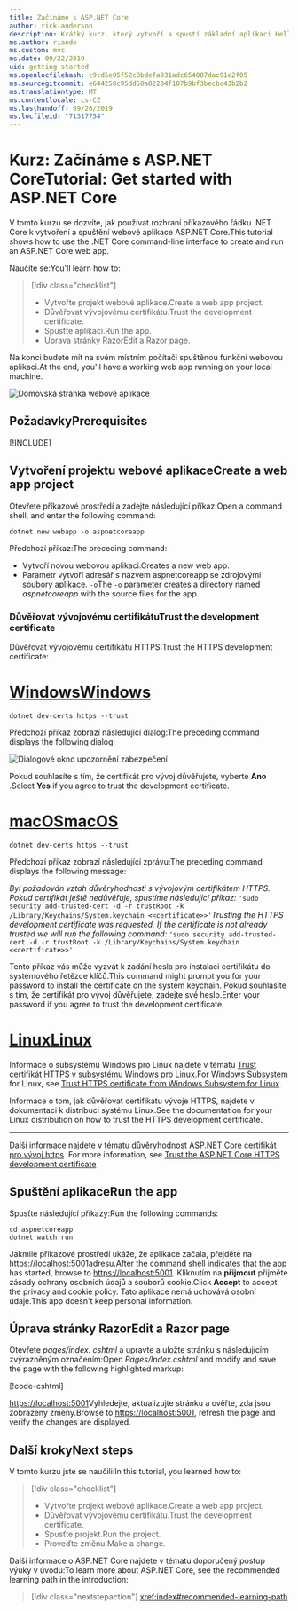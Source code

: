```yaml
---
title: Začínáme s ASP.NET Core
author: rick-anderson
description: Krátký kurz, který vytvoří a spustí základní aplikaci Hello World pomocí ASP.NET Core.
ms.author: riande
ms.custom: mvc
ms.date: 09/22/2019
uid: getting-started
ms.openlocfilehash: c9cd5e05f52c8bdefa931adc654087dac91e2f05
ms.sourcegitcommit: e644258c95dd50a82284f107b9bf3becbc43b2b2
ms.translationtype: MT
ms.contentlocale: cs-CZ
ms.lasthandoff: 09/26/2019
ms.locfileid: "71317754"
---
```

# <a name="tutorial-get-started-with-aspnet-core"></a><span data-ttu-id="cfbf6-103">Kurz: Začínáme s ASP.NET Core</span><span class="sxs-lookup"><span data-stu-id="cfbf6-103">Tutorial: Get started with ASP.NET Core</span></span>

<span data-ttu-id="cfbf6-104">V tomto kurzu se dozvíte, jak používat rozhraní příkazového řádku .NET Core k vytvoření a spuštění webové aplikace ASP.NET Core.</span><span class="sxs-lookup"><span data-stu-id="cfbf6-104">This tutorial shows how to use the .NET Core command-line interface to create and run an ASP.NET Core web app.</span></span>

<span data-ttu-id="cfbf6-105">Naučíte se:</span><span class="sxs-lookup"><span data-stu-id="cfbf6-105">You'll learn how to:</span></span>

> [!div class="checklist"]
> * <span data-ttu-id="cfbf6-106">Vytvořte projekt webové aplikace.</span><span class="sxs-lookup"><span data-stu-id="cfbf6-106">Create a web app project.</span></span>
> * <span data-ttu-id="cfbf6-107">Důvěřovat vývojovému certifikátu.</span><span class="sxs-lookup"><span data-stu-id="cfbf6-107">Trust the development certificate.</span></span>
> * <span data-ttu-id="cfbf6-108">Spusťte aplikaci.</span><span class="sxs-lookup"><span data-stu-id="cfbf6-108">Run the app.</span></span>
> * <span data-ttu-id="cfbf6-109">Úprava stránky Razor</span><span class="sxs-lookup"><span data-stu-id="cfbf6-109">Edit a Razor page.</span></span>

<span data-ttu-id="cfbf6-110">Na konci budete mít na svém místním počítači spuštěnou funkční webovou aplikaci.</span><span class="sxs-lookup"><span data-stu-id="cfbf6-110">At the end, you'll have a working web app running on your local machine.</span></span>

![Domovská stránka webové aplikace](_static/home-page.png)

## <a name="prerequisites"></a><span data-ttu-id="cfbf6-112">Požadavky</span><span class="sxs-lookup"><span data-stu-id="cfbf6-112">Prerequisites</span></span>

[!INCLUDE[](~/includes/3.0-SDK.md)]

## <a name="create-a-web-app-project"></a><span data-ttu-id="cfbf6-113">Vytvoření projektu webové aplikace</span><span class="sxs-lookup"><span data-stu-id="cfbf6-113">Create a web app project</span></span>

<span data-ttu-id="cfbf6-114">Otevřete příkazové prostředí a zadejte následující příkaz:</span><span class="sxs-lookup"><span data-stu-id="cfbf6-114">Open a command shell, and enter the following command:</span></span>

```dotnetcli
dotnet new webapp -o aspnetcoreapp
```

<span data-ttu-id="cfbf6-115">Předchozí příkaz:</span><span class="sxs-lookup"><span data-stu-id="cfbf6-115">The preceding command:</span></span>

* <span data-ttu-id="cfbf6-116">Vytvoří novou webovou aplikaci.</span><span class="sxs-lookup"><span data-stu-id="cfbf6-116">Creates a new web app.</span></span>  
* <span data-ttu-id="cfbf6-117">Parametr vytvoří adresář s názvem aspnetcoreapp se zdrojovými soubory aplikace. `-o`</span><span class="sxs-lookup"><span data-stu-id="cfbf6-117">The `-o` parameter creates a directory named *aspnetcoreapp* with the source files for the app.</span></span>

### <a name="trust-the-development-certificate"></a><span data-ttu-id="cfbf6-118">Důvěřovat vývojovému certifikátu</span><span class="sxs-lookup"><span data-stu-id="cfbf6-118">Trust the development certificate</span></span>

<span data-ttu-id="cfbf6-119">Důvěřovat vývojovému certifikátu HTTPS:</span><span class="sxs-lookup"><span data-stu-id="cfbf6-119">Trust the HTTPS development certificate:</span></span>

# <a name="windowstabwindows"></a>[<span data-ttu-id="cfbf6-120">Windows</span><span class="sxs-lookup"><span data-stu-id="cfbf6-120">Windows</span></span>](#tab/windows)

```dotnetcli
dotnet dev-certs https --trust
```

<span data-ttu-id="cfbf6-121">Předchozí příkaz zobrazí následující dialog:</span><span class="sxs-lookup"><span data-stu-id="cfbf6-121">The preceding command displays the following dialog:</span></span>

![Dialogové okno upozornění zabezpečení](~/getting-started/_static/cert.png)

<span data-ttu-id="cfbf6-123">Pokud souhlasíte s tím, že certifikát pro vývoj důvěřujete, vyberte **Ano** .</span><span class="sxs-lookup"><span data-stu-id="cfbf6-123">Select **Yes** if you agree to trust the development certificate.</span></span>

# <a name="macostabmacos"></a>[<span data-ttu-id="cfbf6-124">macOS</span><span class="sxs-lookup"><span data-stu-id="cfbf6-124">macOS</span></span>](#tab/macos)

```dotnetcli
dotnet dev-certs https --trust
```

<span data-ttu-id="cfbf6-125">Předchozí příkaz zobrazí následující zprávu:</span><span class="sxs-lookup"><span data-stu-id="cfbf6-125">The preceding command displays the following message:</span></span>

<span data-ttu-id="cfbf6-126">*Byl požadován vztah důvěryhodnosti s vývojovým certifikátem HTTPS. Pokud certifikát ještě nedůvěřuje, spustíme následující příkaz:* `'sudo security add-trusted-cert -d -r trustRoot -k /Library/Keychains/System.keychain <<certificate>>'`</span><span class="sxs-lookup"><span data-stu-id="cfbf6-126">*Trusting the HTTPS development certificate was requested. If the certificate is not already trusted we will run the following command:* `'sudo security add-trusted-cert -d -r trustRoot -k /Library/Keychains/System.keychain <<certificate>>'`</span></span>

<span data-ttu-id="cfbf6-127">Tento příkaz vás může vyzvat k zadání hesla pro instalaci certifikátu do systémového řetězce klíčů.</span><span class="sxs-lookup"><span data-stu-id="cfbf6-127">This command might prompt you for your password to install the certificate on the system keychain.</span></span> <span data-ttu-id="cfbf6-128">Pokud souhlasíte s tím, že certifikát pro vývoj důvěřujete, zadejte své heslo.</span><span class="sxs-lookup"><span data-stu-id="cfbf6-128">Enter your password if you agree to trust the development certificate.</span></span>

# <a name="linuxtablinux"></a>[<span data-ttu-id="cfbf6-129">Linux</span><span class="sxs-lookup"><span data-stu-id="cfbf6-129">Linux</span></span>](#tab/linux)

<span data-ttu-id="cfbf6-130">Informace o subsystému Windows pro Linux najdete v tématu [Trust certifikát HTTPS v subsystému Windows pro Linux](xref:security/enforcing-ssl#wsl).</span><span class="sxs-lookup"><span data-stu-id="cfbf6-130">For Windows Subsystem for Linux, see [Trust HTTPS certificate from Windows Subsystem for Linux](xref:security/enforcing-ssl#wsl).</span></span>

<span data-ttu-id="cfbf6-131">Informace o tom, jak důvěřovat certifikátu vývoje HTTPS, najdete v dokumentaci k distribuci systému Linux.</span><span class="sxs-lookup"><span data-stu-id="cfbf6-131">See the documentation for your Linux distribution on how to trust the HTTPS development certificate.</span></span>

---

<span data-ttu-id="cfbf6-132">Další informace najdete v tématu [důvěryhodnost ASP.NET Core certifikát pro vývoj https](xref:security/enforcing-ssl#trust-the-aspnet-core-https-development-certificate-on-windows-and-macos) .</span><span class="sxs-lookup"><span data-stu-id="cfbf6-132">For more information, see [Trust the ASP.NET Core HTTPS development certificate](xref:security/enforcing-ssl#trust-the-aspnet-core-https-development-certificate-on-windows-and-macos)</span></span>

## <a name="run-the-app"></a><span data-ttu-id="cfbf6-133">Spuštění aplikace</span><span class="sxs-lookup"><span data-stu-id="cfbf6-133">Run the app</span></span>

<span data-ttu-id="cfbf6-134">Spusťte následující příkazy:</span><span class="sxs-lookup"><span data-stu-id="cfbf6-134">Run the following commands:</span></span>

```dotnetcli
cd aspnetcoreapp
dotnet watch run
```

<span data-ttu-id="cfbf6-135">Jakmile příkazové prostředí ukáže, že aplikace začala, přejděte na [https://localhost:5001](https://localhost:5001)adresu.</span><span class="sxs-lookup"><span data-stu-id="cfbf6-135">After the command shell indicates that the app has started, browse to [https://localhost:5001](https://localhost:5001).</span></span> <span data-ttu-id="cfbf6-136">Kliknutím na **přijmout** přijměte zásady ochrany osobních údajů a souborů cookie.</span><span class="sxs-lookup"><span data-stu-id="cfbf6-136">Click **Accept** to accept the privacy and cookie policy.</span></span> <span data-ttu-id="cfbf6-137">Tato aplikace nemá uchovává osobní údaje.</span><span class="sxs-lookup"><span data-stu-id="cfbf6-137">This app doesn't keep personal information.</span></span>

## <a name="edit-a-razor-page"></a><span data-ttu-id="cfbf6-138">Úprava stránky Razor</span><span class="sxs-lookup"><span data-stu-id="cfbf6-138">Edit a Razor page</span></span>

<span data-ttu-id="cfbf6-139">Otevřete *pages/index. cshtml* a upravte a uložte stránku s následujícím zvýrazněným označením:</span><span class="sxs-lookup"><span data-stu-id="cfbf6-139">Open *Pages/Index.cshtml* and modify and save the page with the following highlighted markup:</span></span>

[!code-cshtml[](sample/index.cshtml?highlight=9)]

<span data-ttu-id="cfbf6-140">[https://localhost:5001](https://localhost:5001)Vyhledejte, aktualizujte stránku a ověřte, zda jsou zobrazeny změny.</span><span class="sxs-lookup"><span data-stu-id="cfbf6-140">Browse to [https://localhost:5001](https://localhost:5001), refresh the page and verify the changes are displayed.</span></span>

## <a name="next-steps"></a><span data-ttu-id="cfbf6-141">Další kroky</span><span class="sxs-lookup"><span data-stu-id="cfbf6-141">Next steps</span></span>

<span data-ttu-id="cfbf6-142">V tomto kurzu jste se naučili:</span><span class="sxs-lookup"><span data-stu-id="cfbf6-142">In this tutorial, you learned how to:</span></span>

> [!div class="checklist"]
> * <span data-ttu-id="cfbf6-143">Vytvořte projekt webové aplikace.</span><span class="sxs-lookup"><span data-stu-id="cfbf6-143">Create a web app project.</span></span>
> * <span data-ttu-id="cfbf6-144">Důvěřovat vývojovému certifikátu.</span><span class="sxs-lookup"><span data-stu-id="cfbf6-144">Trust the development certificate.</span></span>
> * <span data-ttu-id="cfbf6-145">Spusťte projekt.</span><span class="sxs-lookup"><span data-stu-id="cfbf6-145">Run the project.</span></span>
> * <span data-ttu-id="cfbf6-146">Proveďte změnu.</span><span class="sxs-lookup"><span data-stu-id="cfbf6-146">Make a change.</span></span>

<span data-ttu-id="cfbf6-147">Další informace o ASP.NET Core najdete v tématu doporučený postup výuky v úvodu:</span><span class="sxs-lookup"><span data-stu-id="cfbf6-147">To learn more about ASP.NET Core, see the recommended learning path in the introduction:</span></span>

> [!div class="nextstepaction"]
> <xref:index#recommended-learning-path>
